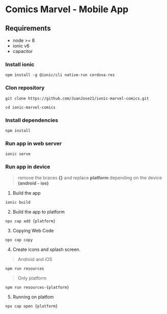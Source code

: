 # Comics Marvel - Mobile App

## Requirements 
- node >= 8
- ionic v6
- capacitor

### Install ionic
```
npm install -g @ionic/cli native-run cordova-res
```

### Clon repository
```
git clone https://github.com/JuanJose21/ionic-marvel-comics.git
```

```
cd ionic-marvel-comics
```

### Install dependencies
```
npm install
```

### Run app in web server
```
ionic serve
```

### Run app in device
> remove the braces **{}** and replace **platform** depending on the device **(android - ios)**
1. Build the app
```
ionic build
```

2. Build the app to platform
```
npx cap add {platform}
```

3. Copying Web Code
```
npx cap copy
```

4. Create icons and splash screen.
> Android and iOS
```
npm run resources
```
> Only platform
```
npm run resources-{platform}
```

5. Running on platfom
```
npx cap open {platform}
```